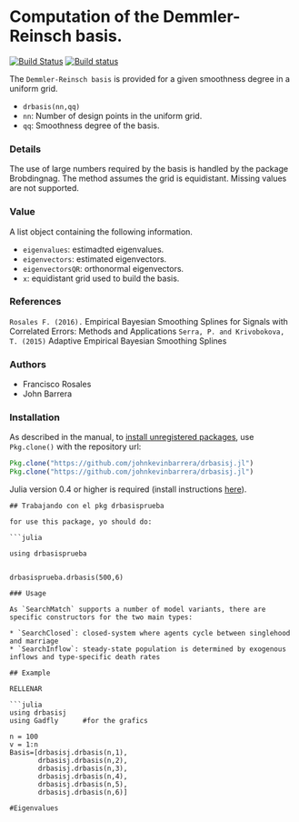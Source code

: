 # Computation of the Demmler-Reinsch basis.

[![Build Status](https://travis-ci.org/ChrisRackauckas/ExamplePackage.jl.svg?branch=master)](https://travis-ci.org/ChrisRackauckas/ExamplePackage.jl)
[![Build status](https://ci.appveyor.com/api/projects/status/9iuvdt0j0mw6au0k?svg=true)](https://ci.appveyor.com/project/ChrisRackauckas/examplepackage-jl)



The `Demmler-Reinsch basis` is provided for a given smoothness degree in a uniform grid. 
- `drbasis(nn,qq)`
- `nn`: Number of design points in the uniform grid. 
- `qq`: Smoothness degree of the basis.

### Details

The use of large numbers required by the basis is handled by the package Brobdingnag. The method assumes the grid is equidistant. Missing values are not supported.

### Value

A list object containing the following information.

- `eigenvalues`: estimadted eigenvalues.
- `eigenvectors`: estimated eigenvectors.
- `eigenvectorsQR`: orthonormal eigenvectors.
- `x`: equidistant grid used to build the basis.

### References

`Rosales F. (2016).` Empirical Bayesian Smoothing Splines for Signals with Correlated Errors: Methods and Applications
`Serra, P. and Krivobokova, T. (2015)` Adaptive Empirical Bayesian Smoothing Splines

### Authors

- Francisco Rosales
- John Barrera


### Installation

As described in the manual, to [install unregistered packages][unregistered], use `Pkg.clone()` with the repository url:

```julia
Pkg.clone("https://github.com/johnkevinbarrera/drbasisj.jl")
Pkg.clone("https://github.com/johnkevinbarrera/drbasisj.jl")
```

Julia version 0.4 or higher is required (install instructions [here][version]).


```
## Trabajando con el pkg drbasisprueba

for use this package, yo should do:

```julia

using drbasisprueba


drbasisprueba.drbasis(500,6)

### Usage

As `SearchMatch` supports a number of model variants, there are specific constructors for the two main types:

* `SearchClosed`: closed-system where agents cycle between singlehood and marriage
* `SearchInflow`: steady-state population is determined by exogenous inflows and type-specific death rates

## Example

RELLENAR

```julia
using drbasisj
using Gadfly      #for the grafics

n = 100
v = 1:n
Basis=[drbasisj.drbasis(n,1),
       drbasisj.drbasis(n,2),
       drbasisj.drbasis(n,3),
       drbasisj.drbasis(n,4),
       drbasisj.drbasis(n,5),
       drbasisj.drbasis(n,6)]
       
#Eigenvalues




```







[unregistered]:http://docs.julialang.org/en/release-0.5/manual/packages/#installing-unregistered-packages
[version]:http://julialang.org/downloads/platform.html

